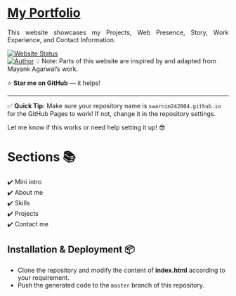 
# <a href="https://swarnim242004.github.io/" target="_blank">My Portfolio</a>
<p align="justify">This website showcases my Projects, Web Presence, Story, Work Experience, and Contact Information.</p>

[![Website Status](https://img.shields.io/badge/Website%20Status-Online-green)](https://swarnim242004.github.io/)  
[![Author](https://img.shields.io/badge/Author-Swarnim%20Deshpande-blue)](https://github.com/swarnim242004)
💡 Note:
Parts of this website are inspired by and adapted from Mayank Agarwal’s work.


⭐️ **Star me on GitHub** — it helps!

---

✅ **Quick Tip:** Make sure your repository name is `swarnim242004.github.io` for the GitHub Pages to work! If not, change it in the repository settings. 

Let me know if this works or need help setting it up! 😎

# Sections 📚

✔️ Mini intro\
✔️ About me \
✔️ Skills\
✔️ Projects\
✔️ Contact me

## Installation & Deployment 📦
- Clone the repository and modify the content of <b>index.html</b> according to your requirement.
- Push the generated code to the `master` branch of this repository.






